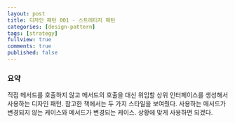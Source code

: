 ```yaml
---
layout: post
title: 디자인 패턴 001 - 스트레티지 패턴
categories: [design-pattern]
tags: [strategy]
fullview: true
comments: true
published: false
---
```

### 요약
 직접 메서드를 호출하지 않고 메서드의 호출을 대신 위임할 상위 인터페이스를 생성해서 사용하는 디자인 패턴. 참고한 책에서는 두 가지 스타일을 보여줬다. 사용하는 메서드가 변경되지 않는 케이스와 메서드가 변경되는 케이스. 상황에 맞게 사용하면 되겠다.
 